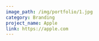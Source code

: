 ```yaml
---
image_path: /img/portfolio/1.jpg
category: Branding
project_name: Apple
link: https://apple.com
---
```

